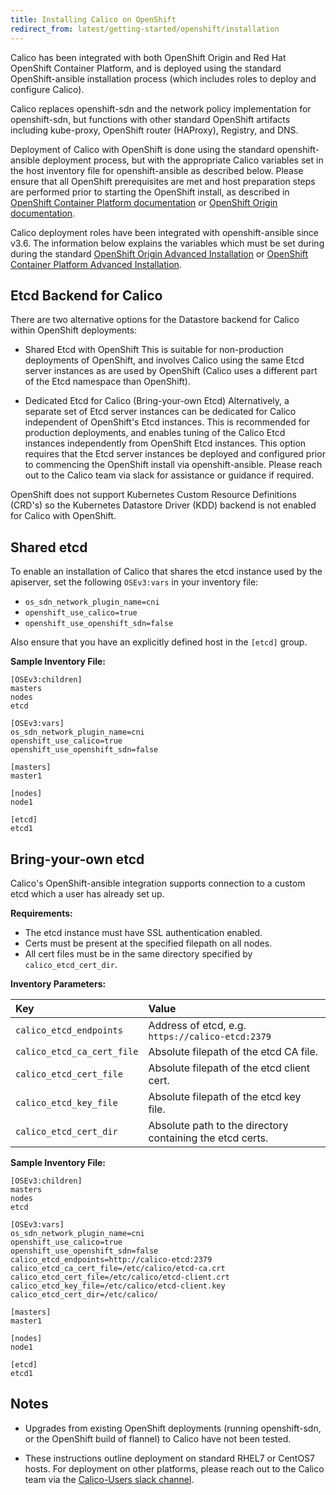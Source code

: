 ```yaml
---
title: Installing Calico on OpenShift
redirect_from: latest/getting-started/openshift/installation
---
```


Calico has been integrated with both OpenShift Origin and Red Hat OpenShift Container Platform, and is deployed using the standard OpenShift-ansible installation process (which includes roles to deploy and configure Calico).

Calico replaces openshift-sdn and the network policy implementation for openshift-sdn, but functions with other standard OpenShift artifacts including kube-proxy, OpenShift router (HAProxy), Registry, and DNS. 

Deployment of Calico with OpenShift is done using the standard openshift-ansible deployment process, but with the appropriate Calico variables set in the host inventory file for openshift-ansible as described below. Please ensure that all OpenShift prerequisites are met and host preparation steps are performed prior to starting the OpenShift install, as described in [OpenShift Container Platform documentation](https://access.redhat.com/documentation/en-us/openshift_container_platform/3.6/html-single/installation_and_configuration/#install-config-install-prerequisites) or [OpenShift Origin documentation](https://docs.openshift.org/latest/install_config/install/prerequisites.html).

Calico deployment roles have been integrated with openshift-ansible since v3.6.
The information below explains the variables which must be set during
during the standard [OpenShift Origin Advanced Installation](https://docs.openshift.org/latest/install_config/install/advanced_install.html#configuring-cluster-variables) or [OpenShift Container Platform Advanced Installation](https://access.redhat.com/documentation/en-us/openshift_container_platform/3.6/html-single/installation_and_configuration/#install-config-install-advanced-install).

## Etcd Backend for Calico
There are two alternative options for the Datastore backend for Calico within OpenShift deployments:

- Shared Etcd with OpenShift
This is suitable for non-production deployments of OpenShift, and involves Calico using the same Etcd server instances as are used by OpenShift (Calico uses a different part of the Etcd namespace than OpenShift). 

- Dedicated Etcd for Calico (Bring-your-own Etcd)
Alternatively, a separate set of Etcd server instances can be dedicated for Calico independent of OpenShift's Etcd instances. This is recommended for production deployments, and enables tuning of the Calico Etcd instances independently from OpenShift Etcd instances. This option requires that the Etcd server instances be deployed and configured prior to commencing the OpenShift install via openshift-ansible. Please reach out to the Calico team via slack for assistance or guidance if required.

OpenShift does not support Kubernetes Custom Resource Definitions (CRD's) so the Kubernetes Datastore Driver (KDD) backend is not enabled for Calico with OpenShift.

## Shared etcd

To enable an installation of Calico that shares the etcd
instance used by the apiserver, set the following `OSEv3:vars` in your
inventory file:

  - `os_sdn_network_plugin_name=cni`
  - `openshift_use_calico=true`
  - `openshift_use_openshift_sdn=false`

Also ensure that you have an explicitly defined host in the `[etcd]` group.

**Sample Inventory File:**

```
[OSEv3:children]
masters
nodes
etcd

[OSEv3:vars]
os_sdn_network_plugin_name=cni
openshift_use_calico=true
openshift_use_openshift_sdn=false

[masters]
master1

[nodes]
node1

[etcd]
etcd1
```

## Bring-your-own etcd

Calico's OpenShift-ansible integration supports connection to a custom etcd which
a user has already set up.

**Requirements:**

  - The etcd instance must have SSL authentication enabled.
  - Certs must be present at the specified filepath on all nodes.
  - All cert files must be in the same directory specified by `calico_etcd_cert_dir`.

**Inventory Parameters:**

| Key | Value     |
| :------------- | :------------- |
| `calico_etcd_endpoints` | Address of etcd, e.g. `https://calico-etcd:2379` |
| `calico_etcd_ca_cert_file` | Absolute filepath of the etcd CA file. |
| `calico_etcd_cert_file` | Absolute filepath of the etcd client cert. |
| `calico_etcd_key_file` | Absolute filepath of the etcd key file. |
| `calico_etcd_cert_dir` | Absolute path to the directory containing the etcd certs. |

**Sample Inventory File:**

```
[OSEv3:children]
masters
nodes
etcd

[OSEv3:vars]
os_sdn_network_plugin_name=cni
openshift_use_calico=true
openshift_use_openshift_sdn=false
calico_etcd_endpoints=http://calico-etcd:2379
calico_etcd_ca_cert_file=/etc/calico/etcd-ca.crt
calico_etcd_cert_file=/etc/calico/etcd-client.crt
calico_etcd_key_file=/etc/calico/etcd-client.key
calico_etcd_cert_dir=/etc/calico/

[masters]
master1

[nodes]
node1

[etcd]
etcd1
```


## Notes

- Upgrades from existing OpenShift deployments (running openshift-sdn, or the OpenShift build of flannel) to Calico have not been tested.

- These instructions outline deployment on standard RHEL7 or CentOS7 hosts. For deployment on other platforms, please reach out to the Calico team via the [Calico-Users slack channel](https://www.projectcalico.org/community#slack).

